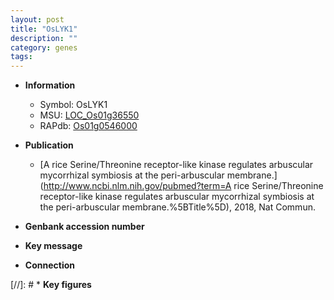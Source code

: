 ```yaml
---
layout: post
title: "OsLYK1"
description: ""
category: genes
tags: 
---
```


* **Information**  
    + Symbol: OsLYK1  
    + MSU: [LOC_Os01g36550](http://rice.uga.edu/cgi-bin/ORF_infopage.cgi?orf=LOC_Os01g36550)  
    + RAPdb: [Os01g0546000](http://rapdb.dna.affrc.go.jp/viewer/gbrowse_details/irgsp1?name=Os01g0546000)  

* **Publication**  
    + [A rice Serine/Threonine receptor-like kinase regulates arbuscular mycorrhizal symbiosis at the peri-arbuscular membrane.](http://www.ncbi.nlm.nih.gov/pubmed?term=A rice Serine/Threonine receptor-like kinase regulates arbuscular mycorrhizal symbiosis at the peri-arbuscular membrane.%5BTitle%5D), 2018, Nat Commun.

* **Genbank accession number**  

* **Key message**  

* **Connection**  

[//]: # * **Key figures**  


